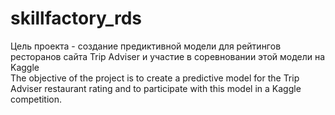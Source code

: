 # skillfactory_rds
Цель проекта - создание предиктивной модели для рейтингов ресторанов сайта Trip Adviser и участие
в соревновании этой модели на Kaggle  
The objective of the project is to create a predictive model for the Trip Adviser restaurant rating
and to participate with this model in a Kaggle competition.
